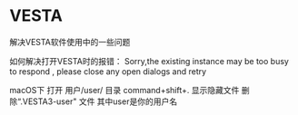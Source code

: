 # VESTA
解决VESTA软件使用中的一些问题

如何解决打开VESTA时的报错：
Sorry,the existing instance may be too busy to respond , please close any open dialogs and retry 

macOS下
打开 用户/user/  目录
command+shift+. 显示隐藏文件
删除“.VESTA3-user" 文件
其中user是你的用户名
